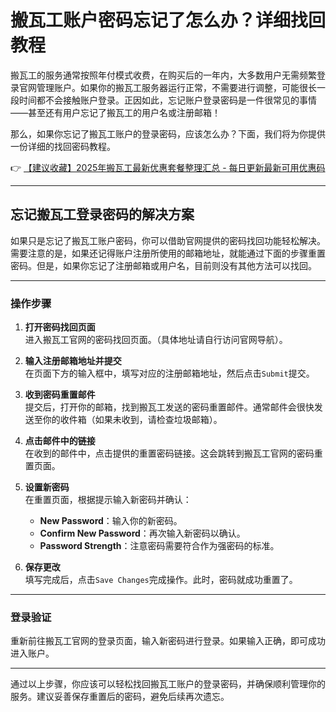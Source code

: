 # 搬瓦工账户密码忘记了怎么办？详细找回教程

搬瓦工的服务通常按照年付模式收费，在购买后的一年内，大多数用户无需频繁登录官网管理账户。如果你的搬瓦工服务器运行正常，不需要进行调整，可能很长一段时间都不会接触账户登录。正因如此，忘记账户登录密码是一件很常见的事情——甚至还有用户忘记了搬瓦工的用户名或注册邮箱！

那么，如果你忘记了搬瓦工账户的登录密码，应该怎么办？下面，我们将为你提供一份详细的找回密码教程。

👉 [【建议收藏】2025年搬瓦工最新优惠套餐整理汇总 - 每日更新最新可用优惠码](https://bit.ly/banwagon)

---

## 忘记搬瓦工登录密码的解决方案

如果只是忘记了搬瓦工账户密码，你可以借助官网提供的密码找回功能轻松解决。需要注意的是，如果还记得账户注册所使用的邮箱地址，就能通过下面的步骤重置密码。但是，如果你忘记了注册邮箱或用户名，目前则没有其他方法可以找回。

---

### 操作步骤

1. **打开密码找回页面**  
   进入搬瓦工官网的密码找回页面。（具体地址请自行访问官网导航）。

2. **输入注册邮箱地址并提交**  
   在页面下方的输入框中，填写对应的注册邮箱地址，然后点击`Submit`提交。

3. **收到密码重置邮件**  
   提交后，打开你的邮箱，找到搬瓦工发送的密码重置邮件。通常邮件会很快发送至你的收件箱（如果未收到，请检查垃圾邮箱）。

4. **点击邮件中的链接**  
   在收到的邮件中，点击提供的重置密码链接。这会跳转到搬瓦工官网的密码重置页面。

5. **设置新密码**  
   在重置页面，根据提示输入新密码并确认：

   - **New Password**：输入你的新密码。
   - **Confirm New Password**：再次输入新密码以确认。
   - **Password Strength**：注意密码需要符合作为强密码的标准。

6. **保存更改**  
   填写完成后，点击`Save Changes`完成操作。此时，密码就成功重置了。

---

### 登录验证

重新前往搬瓦工官网的登录页面，输入新密码进行登录。如果输入正确，即可成功进入账户。

---

通过以上步骤，你应该可以轻松找回搬瓦工账户的登录密码，并确保顺利管理你的服务。建议妥善保存重置后的密码，避免后续再次遗忘。